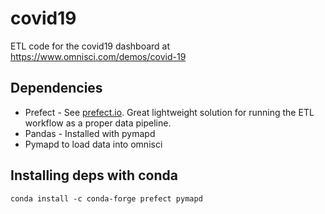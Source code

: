 # covid19
ETL code for the covid19 dashboard at https://www.omnisci.com/demos/covid-19

## Dependencies
- Prefect - See [prefect.io](prefect.io). Great lightweight solution for running the ETL workflow as a proper data pipeline.
- Pandas - Installed with pymapd
- Pymapd to load data into omnisci

## Installing deps with conda

```
conda install -c conda-forge prefect pymapd
```
